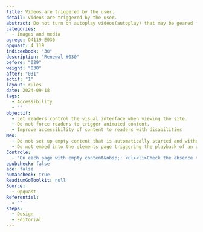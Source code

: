 ```yaml
---
title: Videos are triggered by the user.
detail: Videos are triggered by the user.
abstract: Do not turn on autoplay videos(autoplay) that may be geared for playback but may also involve risks for sensitive readers
categories:
  - Images and media
agrege: O4119-E030
opquast: 4 119
indiceebook: "30"
description: "Renewal #030"
before: "029"
weight: "030"
after: "031"
actif: "1"
layout: rules
date: 2024-09-18
tags:
  - Accessibility
  - ""
objectif:
  - Let readers control the visual interface when viewing the site.
  - Do not force readers to trigger animated content.
  - Improve accessibility of content to readers with disabilities
Meo:
  - Do not set up empty content that is automatically started and without explicit user action in this direction.
  - Do not embed into the elements page triggering the playback of an uncontrollable video, for example with the empty html element with the autoplay attribute or without the control attribute.
Controle:
  - "On each page with empty content&nbsp;: <ul><li>Check the absence of empty content automatically enabled when loading the page;</li><li>Check the absence of active empty content in an unforeseeable way as a result of user action.</li></ul>"
epubcheck: false
ace: false
humancheck: true
ReadiumGoToolkit: null
Source:
  - Opquast
Referentiel:
  - ""
steps:
  - Design
  - Editorial
---
```

